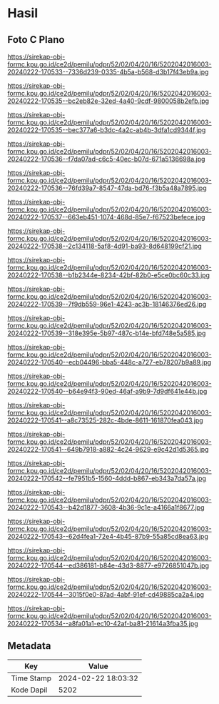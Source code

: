 # Hasil

## Foto C Plano

https://sirekap-obj-formc.kpu.go.id/ce2d/pemilu/pdpr/52/02/04/20/16/5202042016003-20240222-170533--7336d239-0335-4b5a-b568-d3b17f43eb9a.jpg

https://sirekap-obj-formc.kpu.go.id/ce2d/pemilu/pdpr/52/02/04/20/16/5202042016003-20240222-170535--bc2eb82e-32ed-4a40-9cdf-9800058b2efb.jpg

https://sirekap-obj-formc.kpu.go.id/ce2d/pemilu/pdpr/52/02/04/20/16/5202042016003-20240222-170535--bec377a6-b3dc-4a2c-ab4b-3dfa1cd9344f.jpg

https://sirekap-obj-formc.kpu.go.id/ce2d/pemilu/pdpr/52/02/04/20/16/5202042016003-20240222-170536--f7da07ad-c6c5-40ec-b07d-671a5136698a.jpg

https://sirekap-obj-formc.kpu.go.id/ce2d/pemilu/pdpr/52/02/04/20/16/5202042016003-20240222-170536--76fd39a7-8547-47da-bd76-f3b5a48a7895.jpg

https://sirekap-obj-formc.kpu.go.id/ce2d/pemilu/pdpr/52/02/04/20/16/5202042016003-20240222-170537--663eb451-1074-468d-85e7-f67523befece.jpg

https://sirekap-obj-formc.kpu.go.id/ce2d/pemilu/pdpr/52/02/04/20/16/5202042016003-20240222-170538--2c134118-5af8-4d91-ba93-8d648199cf21.jpg

https://sirekap-obj-formc.kpu.go.id/ce2d/pemilu/pdpr/52/02/04/20/16/5202042016003-20240222-170538--b1b2344e-8234-42bf-82b0-e5ce0bc60c33.jpg

https://sirekap-obj-formc.kpu.go.id/ce2d/pemilu/pdpr/52/02/04/20/16/5202042016003-20240222-170539--7f9db559-96e1-4243-ac3b-18146376ed26.jpg

https://sirekap-obj-formc.kpu.go.id/ce2d/pemilu/pdpr/52/02/04/20/16/5202042016003-20240222-170539--318e395e-5b97-487c-b14e-bfd748e5a585.jpg

https://sirekap-obj-formc.kpu.go.id/ce2d/pemilu/pdpr/52/02/04/20/16/5202042016003-20240222-170540--ecb04496-bba5-448c-a727-eb78207b9a89.jpg

https://sirekap-obj-formc.kpu.go.id/ce2d/pemilu/pdpr/52/02/04/20/16/5202042016003-20240222-170540--b64e94f3-90ed-46af-a9b9-7d9df641e44b.jpg

https://sirekap-obj-formc.kpu.go.id/ce2d/pemilu/pdpr/52/02/04/20/16/5202042016003-20240222-170541--a8c73525-282c-4bde-8611-161870fea043.jpg

https://sirekap-obj-formc.kpu.go.id/ce2d/pemilu/pdpr/52/02/04/20/16/5202042016003-20240222-170541--649b7918-a882-4c24-9629-e9c42d1d5365.jpg

https://sirekap-obj-formc.kpu.go.id/ce2d/pemilu/pdpr/52/02/04/20/16/5202042016003-20240222-170542--fe7951b5-1560-4ddd-b867-eb343a7da57a.jpg

https://sirekap-obj-formc.kpu.go.id/ce2d/pemilu/pdpr/52/02/04/20/16/5202042016003-20240222-170543--b42d1877-3608-4b36-9c1e-a4166a1f8677.jpg

https://sirekap-obj-formc.kpu.go.id/ce2d/pemilu/pdpr/52/02/04/20/16/5202042016003-20240222-170543--62d4fea1-72e4-4b45-87b9-55a85cd8ea63.jpg

https://sirekap-obj-formc.kpu.go.id/ce2d/pemilu/pdpr/52/02/04/20/16/5202042016003-20240222-170544--ed386181-b84e-43d3-8877-e9726851047b.jpg

https://sirekap-obj-formc.kpu.go.id/ce2d/pemilu/pdpr/52/02/04/20/16/5202042016003-20240222-170544--3015f0e0-87ad-4abf-91ef-cd49885ca2a4.jpg

https://sirekap-obj-formc.kpu.go.id/ce2d/pemilu/pdpr/52/02/04/20/16/5202042016003-20240222-170534--a8fa01a1-ec10-42af-ba81-21614a3fba35.jpg


## Metadata

| Key        | Value               |
| ---------- | ------------------- |
| Time Stamp | 2024-02-22 18:03:32 |
| Kode Dapil | 5202                |



